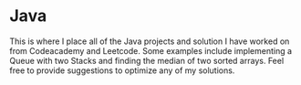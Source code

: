 # Java
This is where I place all of the Java projects  and solution I have worked on from Codeacademy and Leetcode. Some examples include implementing a Queue with two Stacks and finding the median of two sorted arrays. Feel free to provide suggestions to optimize any of my solutions.
